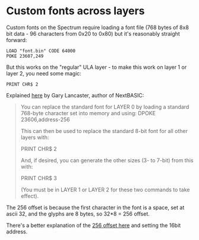 # Custom fonts across layers

Custom fonts on the Spectrum require loading a font file (768 bytes of 8x8 bit data - 96 characters from 0x20 to 0x80) but it's reasonably straight forward:

```nextbasic
LOAD "font.bin" CODE 64000
POKE 23607,249
```

But this works on the "regular" ULA layer - to make this work on layer 1 or layer 2, you need some magic:

```nextbasic
PRINT CHR$ 2
```

Explained [here](https://www.facebook.com/groups/ZXNextBasic/?post_id=834716357054705) by Gary Lancaster, author of NextBASIC:

> You can replace the standard font for LAYER 0 by loading a standard 768-byte character set into memory and using:
> DPOKE 23606,address-256
>
> This can then be used to replace the standard 8-bit font for all other layers with:
>
> PRINT CHR\$ 2
>
> And, if desired, you can generate the other sizes (3- to 7-bit) from this with:
>
> PRINT CHR\$ 3
>
> (You must be in LAYER 1 or LAYER 2 for these two commands to take effect).

The 256 offset is because the first character in the font is a space, set at ascii 32, and the glyphs are 8 bytes, so 32\*8 = 256 offset.

There's a better explanation of the [256 offset here](https://spectrumcomputing.co.uk/forums/viewtopic.php?p=29248#p29248) and setting the 16bit address.
